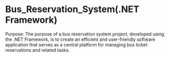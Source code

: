 # Bus_Reservation_System(.NET Framework)
Purpose:
    The purpose of a bus reservation system project, developed using the .NET Framework, is to create an efficient and 
  user-friendly software application that serves as a central platform for managing bus ticket reservations and related tasks.



